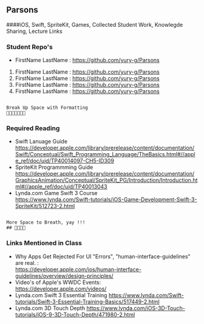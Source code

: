 ## Parsons 
####iOS, Swift, SpriteKit, Games, Collected Student Work, Knowlegde Sharing, Lecture Links


### Student Repo's
* FirstName LastName : https://github.com/yury-g/Parsons
1. FirstName LastName : https://github.com/yury-g/Parsons
1. FirstName LastName : https://github.com/yury-g/Parsons
1. FirstName LastName : https://github.com/yury-g/Parsons
1. FirstName LastName : https://github.com/yury-g/Parsons


```

Break Up Space with Formatting 
🐶🐱🦊🐯🐰🙈🦁

```

### Required Reading
* Swift Lanuage Guide  https://developer.apple.com/library/prerelease/content/documentation/Swift/Conceptual/Swift_Programming_Language/TheBasics.html#//apple_ref/doc/uid/TP40014097-CH5-ID309
*  SpriteKit Programmming Guide
https://developer.apple.com/library/prerelease/content/documentation/GraphicsAnimation/Conceptual/SpriteKit_PG/Introduction/Introduction.html#//apple_ref/doc/uid/TP40013043
*  Lynda.com Game Swift 3 Course   
https://www.lynda.com/Swift-tutorials/iOS-Game-Development-Swift-3-SpriteKit/512723-2.html

```

More Space to Breath, yay !!!
## 🐯🐰🐰🦁

```

### Links Mentioned in Class
*  Why Apps Get Rejected For UI "Errors", "human-interface-guidelines" are real. :  
https://developer.apple.com/ios/human-interface-guidelines/overview/design-principles/
*  Video's of Apple's WWDC Events:  
https://developer.apple.com/videos/
*  Lynda.com Swift 3 Essential Training 
https://www.lynda.com/Swift-tutorials/Swift-3-Essential-Training-Basics/517449-2.html
*  Lynda.com  3D Touch Depth
https://www.lynda.com/iOS-3D-Touch-tutorials/iOS-9-3D-Touch-Depth/471980-2.html
